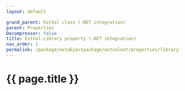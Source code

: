 ```yaml
---
layout: default

grand_parent: ExtVal class (.NET integration)
parent: Properties
Decompressor: false
title: ExtVal.Library property (.NET integration)
nav_order: 1
permalink: /package/extobjectpackage/extvalnet/properties/library
---
```

# {{ page.title }}
